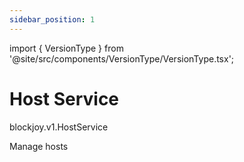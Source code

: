 ```yaml
---
sidebar_position: 1
---
```


import { VersionType } from '@site/src/components/VersionType/VersionType.tsx';

# Host Service

<VersionType>blockjoy.v1.HostService </VersionType>

Manage hosts
